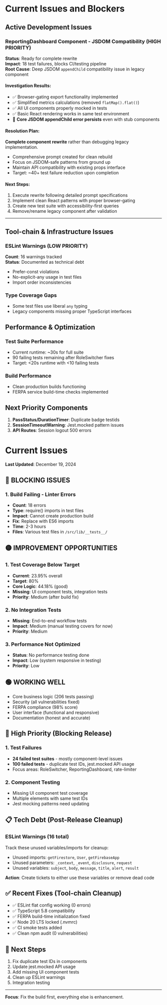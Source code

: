 # Current Issues and Blockers

## Active Development Issues

### ReportingDashboard Component - JSDOM Compatibility (HIGH PRIORITY)
**Status**: Ready for complete rewrite  
**Impact**: 18 test failures, blocks CI/testing pipeline  
**Root Cause**: Deep JSDOM `appendChild` compatibility issue in legacy component

#### Investigation Results:
- ✅ Browser-gating export functionality implemented
- ✅ Simplified metrics calculations (removed `flatMap().flat()`)
- ✅ All UI components properly mocked in tests
- ✅ Basic React rendering works in same test environment
- 🚫 **Core JSDOM appendChild error persists** even with stub components

#### Resolution Plan:
**Complete component rewrite** rather than debugging legacy implementation.
- Comprehensive prompt created for clean rebuild
- Focus on JSDOM-safe patterns from ground up
- Maintain API compatibility with existing props interface
- Target: ~40+ test failure reduction upon completion

#### Next Steps:
1. Execute rewrite following detailed prompt specifications
2. Implement clean React patterns with proper browser-gating
3. Create new test suite with accessibility-first queries
4. Remove/rename legacy component after validation

---

## Tool-chain & Infrastructure Issues

### ESLint Warnings (LOW PRIORITY)
**Count**: 16 warnings tracked  
**Status**: Documented as technical debt  
- Prefer-const violations
- No-explicit-any usage in test files
- Import order inconsistencies

### Type Coverage Gaps
- Some test files use liberal `any` typing
- Legacy components missing proper TypeScript interfaces

## Performance & Optimization

### Test Suite Performance
- Current runtime: ~30s for full suite
- 90 failing tests remaining after RoleSwitcher fixes
- Target: <20s runtime with <10 failing tests

### Build Performance
- Clean production builds functioning
- FERPA service build-time checks implemented

## Next Priority Components
1. **PassStatus/DurationTimer**: Duplicate badge testids
2. **SessionTimeoutWarning**: Jest.mocked pattern issues  
3. **API Routes**: Session logout 500 errors

# Current Issues

**Last Updated**: December 19, 2024

## 🔴 **BLOCKING ISSUES**

### 1. Build Failing - Linter Errors
- **Count**: 18 errors
- **Type**: require() imports in test files
- **Impact**: Cannot create production build
- **Fix**: Replace with ES6 imports
- **Time**: 2-3 hours
- **Files**: Various test files in `/src/lib/__tests__/`

## 🟡 **IMPROVEMENT OPPORTUNITIES**

### 1. Test Coverage Below Target
- **Current**: 23.95% overall
- **Target**: 80%
- **Core Logic**: 44.18% (good)
- **Missing**: UI component tests, integration tests
- **Priority**: Medium (after build fix)

### 2. No Integration Tests
- **Missing**: End-to-end workflow tests
- **Impact**: Medium (manual testing covers for now)
- **Priority**: Medium

### 3. Performance Not Optimized
- **Status**: No performance testing done
- **Impact**: Low (system responsive in testing)
- **Priority**: Low

## 🟢 **WORKING WELL**

- Core business logic (206 tests passing)
- Security (all vulnerabilities fixed)
- FERPA compliance (98% score)
- User interface (functional and responsive)
- Documentation (honest and accurate)

## 🚧 High Priority (Blocking Release)

### 1. Test Failures
- **24 failed test suites** - mostly component-level issues
- **100 failed tests** - duplicate test IDs, jest.mocked API usage
- Focus areas: RoleSwitcher, ReportingDashboard, rate-limiter

### 2. Component Testing
- Missing UI component test coverage
- Multiple elements with same test IDs
- Jest mocking patterns need updating

## 📋 Tech Debt (Post-Release Cleanup)

### ESLint Warnings (16 total)
Track these unused variables/imports for cleanup:
- Unused imports: `getFirestore`, `User`, `getFirebaseApp`
- Unused parameters: `_context`, `_event`, `disclosure`, `request`
- Unused variables: `subject`, `body`, `message`, `title`, `alert`, `result`

**Action**: Create tickets to either use these variables or remove dead code

## ✅ Recent Fixes (Tool-chain Cleanup)
- ✅ ESLint flat config working (0 errors)
- ✅ TypeScript 5.8 compatibility
- ✅ FERPA build-time initialization fixed
- ✅ Node 20 LTS locked (.nvmrc)
- ✅ CI smoke tests added
- ✅ Clean npm audit (0 vulnerabilities)

## 🎯 Next Steps
1. Fix duplicate test IDs in components
2. Update jest.mocked API usage
3. Add missing UI component tests
4. Clean up ESLint warnings
5. Integration testing

---

**Focus**: Fix the build first, everything else is enhancement. 